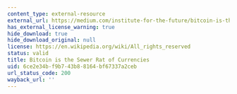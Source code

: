 ```yaml
---
content_type: external-resource
external_url: https://medium.com/institute-for-the-future/bitcoin-is-the-sewer-rat-of-currencies-b89819cdf036
has_external_license_warning: true
hide_download: true
hide_download_original: null
license: https://en.wikipedia.org/wiki/All_rights_reserved
status: valid
title: Bitcoin is the Sewer Rat of Currencies
uid: 6ce2e34b-f9b7-43b8-8164-bf67337a2ceb
url_status_code: 200
wayback_url: ''
---
```

